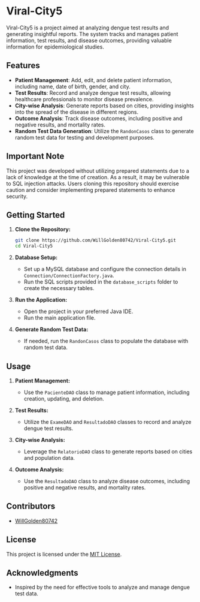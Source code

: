 # Viral-City5

Viral-City5 is a project aimed at analyzing dengue test results and generating insightful reports. The system tracks and manages patient information, test results, and disease outcomes, providing valuable information for epidemiological studies.

## Features

- **Patient Management**: Add, edit, and delete patient information, including name, date of birth, gender, and city.
- **Test Results**: Record and analyze dengue test results, allowing healthcare professionals to monitor disease prevalence.
- **City-wise Analysis**: Generate reports based on cities, providing insights into the spread of the disease in different regions.
- **Outcome Analysis**: Track disease outcomes, including positive and negative results, and mortality rates.
- **Random Test Data Generation**: Utilize the `RandonCasos` class to generate random test data for testing and development purposes.

## Important Note

This project was developed without utilizing prepared statements due to a lack of knowledge at the time of creation. As a result, it may be vulnerable to SQL injection attacks. Users cloning this repository should exercise caution and consider implementing prepared statements to enhance security.

## Getting Started

1. **Clone the Repository:**
   ```bash
   git clone https://github.com/WillGolden80742/Viral-City5.git
   cd Viral-City5
   ```

2. **Database Setup:**
   - Set up a MySQL database and configure the connection details in `Connection/ConnectionFactory.java`.
   - Run the SQL scripts provided in the `database_scripts` folder to create the necessary tables.

3. **Run the Application:**
   - Open the project in your preferred Java IDE.
   - Run the main application file.

4. **Generate Random Test Data:**
   - If needed, run the `RandonCasos` class to populate the database with random test data.

## Usage

1. **Patient Management:**
   - Use the `PacienteDAO` class to manage patient information, including creation, updating, and deletion.

2. **Test Results:**
   - Utilize the `ExameDAO` and `ResultadoDAO` classes to record and analyze dengue test results.

3. **City-wise Analysis:**
   - Leverage the `RelatorioDAO` class to generate reports based on cities and population data.

4. **Outcome Analysis:**
   - Use the `ResultadoDAO` class to analyze disease outcomes, including positive and negative results, and mortality rates.

## Contributors

- [WillGolden80742](https://github.com/willgolden80742/)

## License

This project is licensed under the [MIT License](LICENSE).

## Acknowledgments

- Inspired by the need for effective tools to analyze and manage dengue test data.
